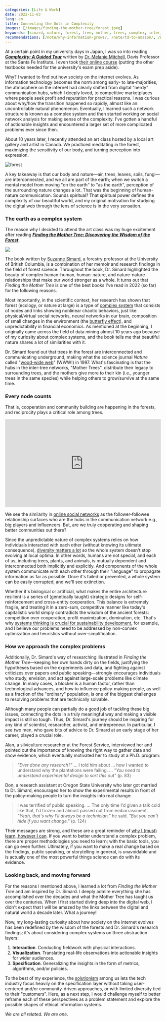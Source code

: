 ```yaml
---
categories: [Life & Work]
date: 2022-11-03
lang: en
title: Connecting the Dots in Complexity
images: [/images/finding-the-mother-tree/forest.jpeg]
keywords: [simard, nature, forest, tree, mother, trees, complex, inter, wisdom, hubs]
recommendations: [/note/why-information-grows/, /note/td-to-amazon/, /note/a-bright-future/]
---
```


At a certain point in my university days in Japan, I was so into reading [***Complexity: A Guided Tour***](https://amzn.to/3Wd4fK5) written by [Dr. Melanie Mitchell](https://melaniemitchell.me/), Davis Professor at the Santa Fe Institute. I even took [their online course](https://www.complexityexplorer.org/) (putting the other textbooks needed for the university's exam prep aside).

Why? I wanted to find out how society on the internet evolves. As information technology becomes the norm among early- to late-majorities, the atmosphere on the internet had clearly shifted from digital "nerdy" communication hubs, which I deeply loved, to competitive marketplaces where people seek profit and reputation for practical reasons. I was curious about why/how the transition happened so rapidly, almost like an uncontrollable natural phenomenon. Eventually, I learned such a network structure is known as a complex system and then started working on social network analysis for making sense of the complexity. I've gotten a handful of actionable insights and encountered a larger set of more complicated problems ever since then.

About 10 years later, I recently attended an art class hosted by a local art gallery and artist in Canada. We practiced meditating in the forest, maximizing the sensitivity of our body, and turning perception into expression. 

![forest](/images/finding-the-mother-tree/forest.jpeg)

A key takeaway is that our body and nature—air, trees, leaves, soils, fungi—are interconnected, and we all are part of the earth; when we switch a mental model from moving "on the earth" to "as the earth", perception of the surrounding nature changes a lot. That was the beginning of human-nature communication. Sounds spiritual? That spiritual power defines the complexity of our beautiful world, and my original motivation for studying the digital web through the lens of science is in the very sensation.

### The earth as a complex system

The reason why I decided to attend the art class was my huge excitement after reading [***Finding the Mother Tree: Discovering the Wisdom of the Forest***](https://www.amazon.ca/Finding-Mother-Tree-Discovering-Intelligence/dp/0735237751).

<a href="https://www.amazon.ca/Finding-Mother-Tree-Discovering-Intelligence/dp/0735237751?&linkCode=li2&tag=takuti-20&linkId=69f0f484b7c618e8e9f4f597bcaa5dce&language=en_CA&ref_=as_li_ss_il" target="_blank"><img border="0" src="//ws-na.amazon-adsystem.com/widgets/q?_encoding=UTF8&ASIN=0735237751&Format=_SL160_&ID=AsinImage&MarketPlace=CA&ServiceVersion=20070822&WS=1&tag=takuti-20&language=en_CA" ></a><img src="https://ir-ca.amazon-adsystem.com/e/ir?t=takuti-20&language=en_CA&l=li2&o=15&a=0735237751" width="1" height="1" border="0" alt="" style="border:none !important; margin:0px !important;" />

The book written by [Suzanne Simard](https://forestry.ubc.ca/faculty-profile/suzanne-simard/), a forestry professor at the University of British Columbia, is a combination of her memoir and research findings in the field of forest science. Throughout the book, Dr. Simard highlighted the beauty of complex human-human, human-nature, and nature-nature relationships that make our world stronger as a whole. It turns out that *Finding the Mother Tree* is one of the best books I've read in 2022 (so far) for the following reasons. 

Most importantly, in the scientific context, her research has shown that forest (ecology, or nature at large) is a type of [complex system](https://complexityexplained.github.io/) that consists of nodes and links showing nonlinear chaotic behaviors, just like physical/virtual social networks, neural networks in our brain, composition of small changes in the environment (the [butterfly effect](https://en.wikipedia.org/wiki/Butterfly_effect)), and unpredictability in financial economics. As mentioned at the beginning, I originally came across the field of data mining almost 10 years ago because of my curiosity about complex systems, and the book tells me that beautiful nature shares a lot of similarities with it.

Dr. Simard found out that trees in the forest are interconnected and communicating underground, making what the science journal *Nature* called "[wood-wide web](https://mothertreeproject.org/background/journal-articles/)" (WWW!) in 1997. What's fascinating is that the hubs in the inter-tree networks, "Mother Trees", distribute their legacy to surrounding trees, and the mothers give more to their kin (i.e., younger trees in the same species) while helping others to grow/survive at the same time.

### Every node counts 

That is, cooperation and community building are happening in the forests, and reciprocity plays a critical role among trees.

<div class="iframe-container"><div style="position:relative;height:0;padding-bottom:56.25%"><iframe src="https://embed.ted.com/talks/lang/en/suzanne_simard_how_trees_talk_to_each_other" width="854" height="480" style="position:absolute;left:0;top:0;width:100%;height:100%" frameborder="0" scrolling="no" allowfullscreen></iframe></div></div>

We see the similarity in [online social networks](https://www.google.com/search?sa=X&source=univ&tbm=isch&q=visualize+social+networks&hl=en&fir=Ojv2NngkrF0ZdM%252CTeTnDSkBWSnbwM%252C_%253BKTXlUJjJ0kOH7M%252CTeTnDSkBWSnbwM%252C_%253BI1JlfweCNw13oM%252CC1MnbWhv0pCXwM%252C_%253BwGJfg55TBEkE-M%252CyJaeN3HwHVo7CM%252C_%253BZqtev_CrmGlR1M%252CESamlZfOl5624M%252C_%253BDA-aZBsVvIUw-M%252Crv1jkxghWc-NgM%252C_%253B7cfbXchWmHVnuM%252CXI2lovcjv0awSM%252C_%253BQ8RJBWBuS1Qg-M%252C_UNvxAikovw53M%252C_%253BE4KtI43pXB5uVM%252CyJaeN3HwHVo7CM%252C_%253Be3_ou2b4Cs7-8M%252CPokiLh4EqTGqkM%252C_&usg=AI4_-kQu5etjGzRcMiIyH8pDpgkSvXwLMg&ved=2ahUKEwiWxfuM-5D7AhUHIjQIHc2mDp0Q7Al6BAhGEFk&biw=1280&bih=1336&dpr=2) as the follower-followee relationship surfaces who are the hubs in the communication network e.g., big players and influencers. But, are we truly cooperating and shaping better communities out there? 

Since the unpredictable nature of complex systems relies on how individuals interacted with each other (without knowing its ultimate consequence), [diversity matters a lot](/note/the-power-of-diverse-thinking/) so the whole system doesn't stop evolving at local optima. In other words, humans are not special, and each of us, including trees, plants, and animals, is mutually dependent and interconnected both implicitly and explicitly. And components of the whole system communicate with each other through their "language" to propagate information as far as possible. Once it's failed or prevented, a whole system can be easily corrupted, and we'll see extinction. 

Whether it's biological or artificial, what makes the entire architecture resilient is a series of (genetically taught) strategic designs for self-reinforcement and cross-entity cooperation. This balance is extremely fragile, and treating it in a zero-sum, competitive manner like today's capitalistic world simply contradicts the wisdom of the ancient forests: competition over cooperation, profit maximization, domination, etc. That's why [systems thinking is crucial for sustainability development](/note/a-bright-future/), for example, and I believe our problems need to be addressed by non-convex optimization and heuristics without over-simplification.

### How we approach the complex problems

Additionally, Dr. Simard's way of researching illustrated in *Finding the Mother Tree*—keeping her own hands dirty on the fields, justifying the hypotheses based on the experiments and data, and fighting against criticizes over papers and public speaking—strongly encourages individuals who study, envision, and act against large-scale problems like climate change. In many cases, a blocker is a human factor, rather than technological advances, and how to influence policy-making people, as well as a fraction of the "ordinary" population, is one of the biggest challenges to resolving problems that are technically solvable. 

Although many people can partially do a good job of tackling these big issues, connecting the dots in a truly meaningful way and making a visible impact is still so tough. Thus, Dr. Simard's journey should be inspiring for any kind of scientist, researcher, activist, and entrepreneur. In particular, I see two men, who gave bits of advice to Dr. Simard at an early stage of her career, played a crucial role.

Alan, a silviculture researcher at the Forest Service, interviewed her and pointed out the importance of knowing the right way to gather data and show evidence, which eventually motivated her to study at a Ph.D. program:

> *"Ever done any research?"* … I told him about … how I wanted to understand why the plantations were failing. … *"You need to understand experimental design to sort this out"* (p. 83)

Don, a research assistant at Oregon State University who later got married to Dr. Simard, encouraged her to show the experimental results in front of the policy-making people to turn the insights into real change:

> I was terrified of public speaking. … The only time I'd given a talk cold like that, I'd frozen and almost passed out from embarrassment. *"Yeah, that's why I'll always be a technician,"* he said. *"But you can't hide if you want change."* (p. 124)

Their messages are strong, and these are a great reminder of [why I (must) learn, however I can](/note/goes-back-to-school/). If you want to better understand a complex problem, there are proper methodologies you need to learn; with the basic tools, you can go even further. Ultimately, if you want to make a real change based on the findings, public speaking, or storytelling in general, is unavoidable and is actually one of the most powerful things science can do with its evidence. 

### Looking back, and moving forward

For the reasons I mentioned above, I learned a lot from *Finding the Mother Tree* and am inspired by Dr. Simard. I deeply admire everything she has accomplished over the decades and what the Mother Tree has taught us over the centuries. When I first started diving deep into the digital web, I didn't expect that I will be amazed by the links between the digital and natural world a decade later. What a journey! 

Now, my long-lasting curiosity about how society on the internet evolves has been redefined by the wisdom of the forests and Dr. Simard's research findings; it's about considering complex systems on three abstraction layers:

1. **Interaction**. Conducting fieldwork with physical interactions.
2. **Visualization**. Translating real-life observations into actionable insights for wider audiences. 
3. **Specification**. Generalizing the insights in the form of metrics, algorithms, and/or policies.

To the best of my experience, the [solutionism](/note/internet-for-the-people/) among us lets the tech industry focus heavily on the specification layer without taking user-centered and/or community-driven approaches, or with limited diversity tied to their "customers". Here, as a next step, I would challenge myself to better reframe each of these perspectives as a problem statement and explore the possible shapes of ethical information systems.

*We are all related. We are one.*
